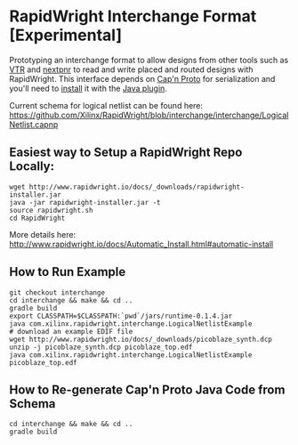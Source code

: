 # RapidWright Interchange Format [Experimental]

Prototyping an interchange format to allow designs from other tools such as [VTR](https://github.com/verilog-to-routing/vtr-verilog-to-routing) and [nextpnr](https://github.com/YosysHQ/nextpnr) to read and write placed and routed designs with RapidWright.  This interface depends on [Cap'n Proto](https://capnproto.org/index.html) for serialization and you'll need to [install](https://capnproto.org/install.html) it with the [Java plugin](https://dwrensha.github.io/capnproto-java/index.html).

Current schema for logical netlist can be found here:
https://github.com/Xilinx/RapidWright/blob/interchange/interchange/LogicalNetlist.capnp

## Easiest way to Setup a RapidWright Repo Locally:
```
wget http://www.rapidwright.io/docs/_downloads/rapidwright-installer.jar
java -jar rapidwright-installer.jar -t
source rapidwright.sh 
cd RapidWright
```
More details here: 
http://www.rapidwright.io/docs/Automatic_Install.html#automatic-install

## How to Run Example
```
git checkout interchange
cd interchange && make && cd ..
gradle build
export CLASSPATH=$CLASSPATH:`pwd`/jars/runtime-0.1.4.jar
java com.xilinx.rapidwright.interchange.LogicalNetlistExample
# download an example EDIF file
wget http://www.rapidwright.io/docs/_downloads/picoblaze_synth.dcp
unzip -j picoblaze_synth.dcp picoblaze_top.edf
java com.xilinx.rapidwright.interchange.LogicalNetlistExample picoblaze_top.edf
```

## How to Re-generate Cap'n Proto Java Code from Schema
```
cd interchange && make && cd ..
gradle build
```
